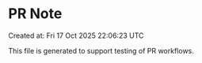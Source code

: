 # PR Note

Created at: Fri 17 Oct 2025 22:06:23 UTC

This file is generated to support testing of PR workflows.

